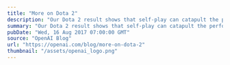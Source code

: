 ```yaml
---
title: "More on Dota 2"
description: "Our Dota 2 result shows that self-play can catapult the performance of machine learning systems from far below human level to superhuman, given sufficient compute. In the span of a month, our system went from barely matching a high-ranked player to beating the top pros and has continued to improve since then. Supervised deep learning systems can only be as good as their training datasets, but in self-play systems, the available data improves automatically as the agent gets better."
summary: "Our Dota 2 result shows that self-play can catapult the performance of machine learning systems from far below human level to superhuman, given sufficient compute. In the span of a month, our system went from barely matching a high-ranked player to beating the top pros and has continued to improve since then. Supervised deep learning systems can only be as good as their training datasets, but in self-play systems, the available data improves automatically as the agent gets better."
pubDate: "Wed, 16 Aug 2017 07:00:00 GMT"
source: "OpenAI Blog"
url: "https://openai.com/blog/more-on-dota-2"
thumbnail: "/assets/openai_logo.png"
---
```


